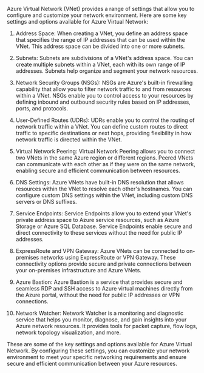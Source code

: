 
Azure Virtual Network (VNet) provides a range of settings that allow you to configure and customize your network environment. Here are some key settings and options available for Azure Virtual Network:

1.  Address Space: When creating a VNet, you define an address space that specifies the range of IP addresses that can be used within the VNet. This address space can be divided into one or more subnets.
    
2.  Subnets: Subnets are subdivisions of a VNet's address space. You can create multiple subnets within a VNet, each with its own range of IP addresses. Subnets help organize and segment your network resources.
    
3.  Network Security Groups (NSGs): NSGs are Azure's built-in firewalling capability that allow you to filter network traffic to and from resources within a VNet. NSGs enable you to control access to your resources by defining inbound and outbound security rules based on IP addresses, ports, and protocols.
    
4.  User-Defined Routes (UDRs): UDRs enable you to control the routing of network traffic within a VNet. You can define custom routes to direct traffic to specific destinations or next hops, providing flexibility in how network traffic is directed within the VNet.
    
5.  Virtual Network Peering: Virtual Network Peering allows you to connect two VNets in the same Azure region or different regions. Peered VNets can communicate with each other as if they were on the same network, enabling secure and efficient communication between resources.
    
6.  DNS Settings: Azure VNets have built-in DNS resolution that allows resources within the VNet to resolve each other's hostnames. You can configure custom DNS settings within the VNet, including custom DNS servers or DNS suffixes.
    
7.  Service Endpoints: Service Endpoints allow you to extend your VNet's private address space to Azure service resources, such as Azure Storage or Azure SQL Database. Service Endpoints enable secure and direct connectivity to these services without the need for public IP addresses.
    
8.  ExpressRoute and VPN Gateway: Azure VNets can be connected to on-premises networks using ExpressRoute or VPN Gateway. These connectivity options provide secure and private connections between your on-premises infrastructure and Azure VNets.
    
9.  Azure Bastion: Azure Bastion is a service that provides secure and seamless RDP and SSH access to Azure virtual machines directly from the Azure portal, without the need for public IP addresses or VPN connections.
    
10.  Network Watcher: Network Watcher is a monitoring and diagnostic service that helps you monitor, diagnose, and gain insights into your Azure network resources. It provides tools for packet capture, flow logs, network topology visualization, and more.
    

These are some of the key settings and options available for Azure Virtual Network. By configuring these settings, you can customize your network environment to meet your specific networking requirements and ensure secure and efficient communication between your Azure resources.